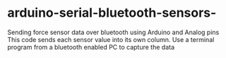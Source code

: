 # arduino-serial-bluetooth-sensors-
Sending force sensor data over bluetooth using Arduino and Analog pins
This code sends each sensor value into its own column. 
Use a terminal program from a bluetooth enabled PC to capture the data
